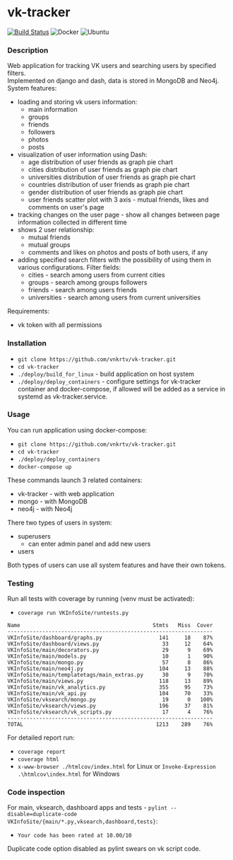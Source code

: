 # vk-tracker  
[![Build Status](https://travis-ci.com/vnkrtv/vk-tracker.svg?branch=master)](https://travis-ci.com/vnkrtv/vk-tracker)
![Docker](https://github.com/vnkrtv/vk-tracker/workflows/Docker/badge.svg)
![Ubuntu](https://github.com/vnkrtv/vk-tracker/workflows/Ubuntu/badge.svg)

### Description
Web application for tracking VK users and searching users by specified filters.  
Implemented on django and dash, data is stored in MongoDB and Neo4j.  
System features:
- loading and storing vk users information:
  - main information
  - groups
  - friends
  - followers
  - photos
  - posts  
- visualization of user information using Dash:
  - age distribution of user friends as graph pie chart
  - cities distribution of user friends as graph pie chart
  - universities distribution of user friends as graph pie chart
  - countries distribution of user friends as graph pie chart
  - gender distribution of user friends as graph pie chart
  - user friends scatter plot with 3 axis - mutual friends, likes and comments on user's page 
- tracking changes on the user page - show all changes between page information collected in different time  
- shows 2 user relationship:
  - mutual friends  
  - mutual groups  
  - comments and likes on photos and posts of both users, if any
- adding specified search filters with the possibility of using them in various configurations. Filter fields:
  - cities - search among users from current cities
  - groups - search among groups followers
  - friends - search among users friends
  - universities - search among users from current universities

Requirements:
- vk token with all permissions

### Installation
- ```git clone https://github.com/vnkrtv/vk-tracker.git```
- ```cd vk-tracker```
- ```./deploy/build_for_linux``` - build application on host system
- ```./deploy/deploy_containers``` - configure settings for vk-tracker container and docker-compose, if allowed will be added as a service in systemd as vk-tracker.service. 

### Usage

You can run application using docker-compose:  
- ```git clone https://github.com/vnkrtv/vk-tracker.git```
- ```cd vk-tracker```
- ```./deploy/deploy_containers```
- ```docker-compose up```

These commands launch 3 related containers:

- vk-tracker - with web application
- mongo - with MongoDB
- neo4j - with Neo4j

There two types of users in system:
- superusers
  - can enter admin panel and add new users
- users

Both types of users can use all system features and have their own tokens.

### Testing

Run all tests with coverage by running (venv must be activated):   
- ```coverage run VKInfoSite/runtests.py```

```
Name                                          Stmts   Miss  Cover
-----------------------------------------------------------------
VKInfoSite/dashboard/graphs.py                  141     18    87%
VKInfoSite/dashboard/views.py                    33     12    64%
VKInfoSite/main/decorators.py                    29      9    69%
VKInfoSite/main/models.py                        10      1    90%
VKInfoSite/main/mongo.py                         57      8    86%
VKInfoSite/main/neo4j.py                        104     13    88%
VKInfoSite/main/templatetags/main_extras.py      30      9    70%
VKInfoSite/main/views.py                        118     13    89%
VKInfoSite/main/vk_analytics.py                 355     95    73%
VKInfoSite/main/vk_api.py                       104     70    33%
VKInfoSite/vksearch/mongo.py                     19      0   100%
VKInfoSite/vksearch/views.py                    196     37    81%
VKInfoSite/vksearch/vk_scripts.py                17      4    76%
-----------------------------------------------------------------
TOTAL                                          1213    289    76%
```
For detailed report run:
- ```coverage report```  
- ```coverage html```  
- ```x-www-browser ./htmlcov/index.html``` for Linux or ```Invoke-Expression .\htmlcov\index.html``` for Windows

### Code inspection

For main, vksearch, dashboard apps and tests - ```pylint --disable=duplicate-code VKInfoSite/{main/*.py,vksearch,dashboard,tests}```:  
- ```Your code has been rated at 10.00/10```
  
Duplicate code option disabled as pylint swears on vk script code.
